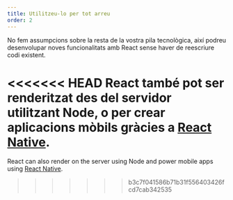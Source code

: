 ```yaml
---
title: Utilitzeu-lo per tot arreu
order: 2
---
```


No fem assumpcions sobre la resta de la vostra pila tecnològica, així podreu desenvolupar noves funcionalitats amb React sense haver de reescriure codi existent.

<<<<<<< HEAD
React també pot ser renderitzat des del servidor utilitzant Node, o per crear aplicacions mòbils gràcies a [React Native](https://facebook.github.io/react-native/).
=======
React can also render on the server using Node and power mobile apps using [React Native](https://reactnative.dev/).
>>>>>>> b3c7f041586b71b31f556403426fcd7cab342535
